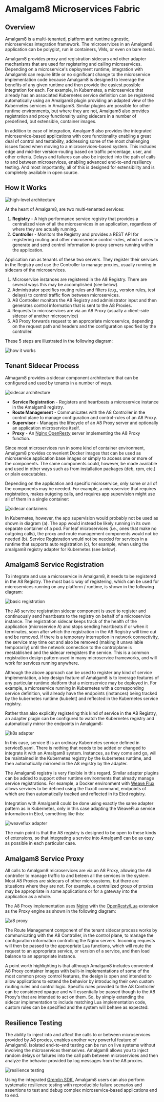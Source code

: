 # Amalgam8 Microservices Fabric

## Overview

Amalgam8 is a multi-tenanted, platform and runtime agnostic, microservices integration framework.
The microservices in an Amalgam8 application can be polyglot, run in containers, VMs, or even on bare metal.

Amalgam8 provides proxy and registration sidecars and other adapter mechanisms that are used for registering and calling
microservices. Depending on a microservice's deployment runtime, integration with Amalgam8 can require little or no significant change
to the microservice implementation code because Amalgam8 is designed to leverage the benefits of any given runtime
and then provide the easiest possible integration for each. For example, in Kubernetes, a microservice that already has an associated
Kubernetes service definition can be registered automatically using an Amalgam8 plugin providing
an adapted view of the Kubernetes services in Amalgam8. 
Similar plugins are possible for other runtime environments, but where they are not, Amalgam8 also provides registration
and proxy functionality using sidecars in a number of predefined, but extensible, container images.

In addition to ease of integration, Amalgam8 also provides the integrated microservice-based applications with core functionality
enabling a great deal of control and testability, addressing some of the most challenging issues faced when moving to
a microservices-based system. This includes edge and mid-tier version-routing based on traffic percentage, user, and other
criteria. Delays and failures can also be injected into the path of calls to and between microservices, enabling advanced
end-to-end resiliency testing. And most importantly, all of this is designed for extensibility and is completely available in open source.

## How it Works <a id="how-it-works"></a>

![high-level architecture](https://github.com/amalgam8/amalgam8.github.io/blob/master/images/architecture.jpg)

At the heart of Amalgam8, are two multi-tenanted services:

1. **Registry** - A high performance service registry that provides a centralized view of all the microservices in an application, regardless
   of where they are actually running.
2. **Controller** - Monitors the Registry and provides a REST API for registering routing and other microservice control-rules, which
   it uses to generate and send control information to proxy servers running within the application.

Application run as tenants of these two servers. They register their services in the Registry and use the Controller to manage proxies,
usually running in sidecars of the microservices.

1. Microservice instances are registered in the A8 Registry. There are several ways this may be accomplished (see below).
2. Administrator specifies routing rules and filters (e.g., version rules, test delays) to control traffic flow between microservices.
3. A8 Controller monitors the A8 Registry and administrator input and then generates control information that is sent to the A8 Proxies.
4. Requests to microservices are via an A8 Proxy (usually a client-side sidecar of another microservice)
5. A8 Proxy forwards request to an appropriate microservice, depending on the request path and headers and the configuration specified by the controller.

These 5 steps are illustrated in the following diagram:

![how it works](https://github.com/amalgam8/amalgam8.github.io/blob/master/images/how-it-works.jpg)

## Tenant Sidecar Process <a id="tenant-process"></a>

Almagam8 provides a sidecar component architecture that can be configured and used by tenants in a number of ways.

![sidecar architecture](https://github.com/amalgam8/amalgam8.github.io/blob/master/images/sidecar.jpg)

* **Service Registration** - Registers and heartbeats a microservice instance in the Amalgam8 registry.
* **Route Management** - Communicates with the A8 Controller in the control plane to manage configuration and control-rules of an A8 Proxy.
* **Supervisor** - Manages the lifecycle of an A8 Proxy server and optionally an application microservice itself.
* **Proxy** - An [Nginx OpenResty](https://openresty.org/en/) server implementing the A8 Proxy function.

Since most microservices run in some kind of container environment, Amalgam8 provides convenient Docker images that can be used
as microservice application base images or simply to access one or more of the components. 
The same components could, however, be
made available and used in other ways such as from installation packages (deb, rpm, etc.) or plain executables.

Depending on the application and specific microservice, only some or all of the components may be needed. 
For example, a microservice that requires registration, makes outgoing calls, and requires app supervision might use all of them
in a single container:

![sidecar containers](https://github.com/amalgam8/amalgam8.github.io/blob/master/images/sidecar-containers.jpg)

In Kubernetes, however, the app supervision would probably not be used as shown in diagram (a). The app would instead
be likely running in its own separate container of a pod. For leaf microservices (i.e., ones that make no outgoing calls), the proxy and
route management components would not be needed (b). Service Registration would not be needed for services in a runtime that 
supports auto registration (c), for example, when using the amalgam8 registry adapter for Kubernetes (see below).

## Amalgam8 Service Registration <a id="service-registration"></a>

To integrate and use a microservice in Amalgam8, it needs to be registered in the A8 Registry. 
The most basic way of registering, which can be used for microservices running on any platform / runtime, is shown in the following diagram:

![basic registration](https://github.com/amalgam8/amalgam8.github.io/blob/master/images/basic-reg.jpg)

The A8 service registration sidecar component is used to register and continuously send heartbeats to the registry on
behalf of a microservice instance.
The registration sidecar keeps track of the health of the application (microservice A) and stops sending heartbeats if or when it terminates,
soon after which the registration in the A8 Registry will time out and be removed. 
If there is a temporary interruption in network connectivity, the service may time out and also be removed (making it unavailable temporarily)
until the network connection to the controlplane is reestablished and the sidecar reregisters the service.
This is a common registration design pattern used in many microservice frameworks, and will work for services running anywhere.

Although the above approach can be used to register any kind of service implementation,
a key design feature of Amalgam8 is to leverage features of any particular runtime platform that a microservice may be deployed in.
For example, a microservice running in Kubernetes with a corresponding service definition,
will already have the endpoints (instances) being tracked by the kubernetes runtime (kubelet)
and reflected in the Kubernetes service registry.

Rather than also explicitly registering this kind of service in the A8 Registry, an adapter plugin can be configured
to watch the Kubernetes registry and automatically mirror the endpoints in Amalgam8:

![k8s adapter](https://github.com/amalgam8/amalgam8.github.io/blob/master/images/k8s-adapter.jpg)

In this case, service B is an ordinary Kubernetes service defined in serviceB.yaml. There is nothing that needs to
be added or changed to integrate it with an Amalgam8 system. Instances, as they come and go, will be maintained in the Kubernetes
registry by the kubernetes runtime, and then automatically mirrored in the A8 registry by the adapter.

The Amalgam8 registry is very flexible in this regard. Similar adapter plugins can be added to support other runtime environments
that already manage service registrations.
For example, a Docker environment with [Weave Flux](http://weaveworks.github.io/flux/) allows services to be defined
using the fluxctl command, endpoints of which are then automatically tracked and reflected in its Etcd registry.

Integration with Amalgam8 could be done using exactly the same adapter pattern as in Kubernetes, only in this case adapting
the WeaveFlux service information in Etcd, something like this:

![weaveflux adapter](https://github.com/amalgam8/amalgam8.github.io/blob/master/images/weaveflux-adapter.jpg)

The main point is that the A8 registry is designed to be open to these kinds of extensions, so that integrating a service into
Amalgam8 can be as easy as possible in each particular case.

## Amalgam8 Service Proxy <a id="service-proxy"></a>

All calls to Amalgam8 microservices are via an A8 Proxy, allowing the A8 controller to manage traffic to and beteen all the services
in the system. Most A8 Proxies are sidecars of other microsystems, but there are situations where they are not.
For example, a centralized group of proxies may be appropriate in some applications or for a gateway into the
application as a whole.

The A8 Proxy implementation uses [Nginx](https://nginx.org/en/)
with the [OpenResty/Lua](https://openresty.org/en/) extension as the Proxy engine as shown in the following diagram:

![a8 proxy](https://github.com/amalgam8/amalgam8.github.io/blob/master/images/proxy.jpg)

The Route Management component of the tenant sidecar process works by communicating with the A8 Controller, in the control plane, to
manage the configuration information controlling the Nginx servers. Incoming requests will then be passed to 
the appropriate Lua functions, which will route the request to an appropriate service, or version of a service,
and then load balance to an appropriate instance. 

A point worth highlighting is that although Amalgam8 includes convenient A8 Proxy container images with built-in
implementations of some of the most common proxy control features, the design is open and intended to allow applications
to extend the behavior by introducing their own custom routing rules and control logic.
Specific rules provided to the A8 Controller can be considered opaque and will essentially be passed though to the
A8 Proxy's that are intended to act on them. So, by simply extending the sidecar implementation to include matching Lua
implementation code, custom rules can be specified and the system will behave as expected.

## Resilience Testing <a id="resilience-testing"></a>

The ability to inject into and affect the calls to or between microservices provided by A8 proxies,
enables another very powerful feature of Amalgam8.
Isolated end-to-end testing can be run on live systems without involving the microservices themselves.
Amalgam8 allows you to inject random delays or failures into the call path between microservices
and then analyze the behavior provided by log messages from the A8 proxies. 

![resilience testing](https://github.com/amalgam8/amalgam8.github.io/blob/master/images/testing.jpg)

Using the integrated [Gremlin SDK](https://github.com/ResilienceTesting/gremlinsdk-python),
Amalgam8 users can also perform systematic resilience testing with reproducible failure scenarios and assertions to
test and debug complex microservice-based applications end to end.

